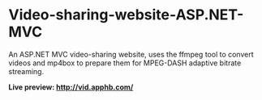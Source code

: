 # Video-sharing-website-ASP.NET-MVC

An ASP.NET MVC video-sharing website, uses the ffmpeg tool to convert videos and mp4box to prepare them for MPEG-DASH adaptive bitrate streaming.

<b>Live preview:
http://vid.apphb.com/ </b>
